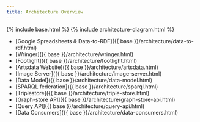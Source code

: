 ```yaml
---
title: Architecture Overview
---
```


{% include base.html %}
{% include architecture-diagram.html %}

* [Google Spreadsheets & Data-to-RDF]({{ base }}/architecture/data-to-rdf.html)
* [Wringer]({{ base }}/architecture/wringer.html)
* [Footlight]({{ base }}/architecture/footlight.html) 
* [Artsdata Website]({{ base }}/architecture/artsdata.html)
* [Image Server]({{ base }}/architecture/image-server.html) 
* [Data Model]({{ base }}/architecture/data-model.html) 
* [SPARQL federation]({{ base }}/architecture/sparql.html)
* [Triplestore]({{ base }}/architecture/triple-store.html) 
* [Graph-store API]({{ base }}/architecture/graph-store-api.html)
* [Query API]({{ base }}/architecture/query-api.html)
* [Data Consumers]({{ base }}/architecture/data-consumers.html)